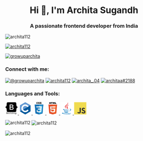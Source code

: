 <h1 align="center">Hi 👋, I'm Archita Sugandh</h1>
<h3 align="center">A passionate frontend developer from India</h3>

<p align="left"> <img src="https://komarev.com/ghpvc/?username=archita112&label=Profile%20views&color=0e75b6&style=flat" alt="archita112" /> </p>

<p align="left"> <a href="https://github.com/ryo-ma/github-profile-trophy"><img src="https://github-profile-trophy.vercel.app/?username=archita112" alt="archita112" /></a> </p>

<p align="left"> <a href="https://twitter.com/growuparchita" target="blank"><img src="https://img.shields.io/twitter/follow/@growuparchita?logo=twitter&style=for-the-badge" alt="growuparchita" /></a> </p>

<h3 align="left">Connect with me:</h3>
<p align="left">
<a href="https://twitter.com/@growuparchita" target="blank"><img align="center" src="https://raw.githubusercontent.com/rahuldkjain/github-profile-readme-generator/master/src/images/icons/Social/twitter.svg" alt="@growuparchita" height="30" width="40" /></a>
<a href="https://linkedin.com/in/archita112" target="blank"><img align="center" src="https://raw.githubusercontent.com/rahuldkjain/github-profile-readme-generator/master/src/images/icons/Social/linked-in-alt.svg" alt="archita112" height="30" width="40" /></a>
<a href="https://instagram.com/archita_.04" target="blank"><img align="center" src="https://raw.githubusercontent.com/rahuldkjain/github-profile-readme-generator/master/src/images/icons/Social/instagram.svg" alt="archita_.04" height="30" width="40" /></a>
<a href="https://discord.gg/architaa#2188" target="blank"><img align="center" src="https://raw.githubusercontent.com/rahuldkjain/github-profile-readme-generator/master/src/images/icons/Social/discord.svg" alt="architaa#2188" height="30" width="40" /></a>
</p>

<h3 align="left">Languages and Tools:</h3>
<p align="left"> <a href="https://getbootstrap.com" target="_blank" rel="noreferrer"> <img src="https://raw.githubusercontent.com/devicons/devicon/master/icons/bootstrap/bootstrap-plain-wordmark.svg" alt="bootstrap" width="40" height="40"/> </a> <a href="https://www.cprogramming.com/" target="_blank" rel="noreferrer"> <img src="https://raw.githubusercontent.com/devicons/devicon/master/icons/c/c-original.svg" alt="c" width="40" height="40"/> </a> <a href="https://www.w3schools.com/css/" target="_blank" rel="noreferrer"> <img src="https://raw.githubusercontent.com/devicons/devicon/master/icons/css3/css3-original-wordmark.svg" alt="css3" width="40" height="40"/> </a> <a href="https://www.w3.org/html/" target="_blank" rel="noreferrer"> <img src="https://raw.githubusercontent.com/devicons/devicon/master/icons/html5/html5-original-wordmark.svg" alt="html5" width="40" height="40"/> </a> <a href="https://www.java.com" target="_blank" rel="noreferrer"> <img src="https://raw.githubusercontent.com/devicons/devicon/master/icons/java/java-original.svg" alt="java" width="40" height="40"/> </a> <a href="https://developer.mozilla.org/en-US/docs/Web/JavaScript" target="_blank" rel="noreferrer"> <img src="https://raw.githubusercontent.com/devicons/devicon/master/icons/javascript/javascript-original.svg" alt="javascript" width="40" height="40"/> </a> </p>

<p><img align="left" src="https://github-readme-stats.vercel.app/api/top-langs?username=archita112&show_icons=true&locale=en&layout=compact" alt="archita112" /></p>

<p>&nbsp;<img align="center" src="https://github-readme-stats.vercel.app/api?username=archita112&show_icons=true&locale=en" alt="archita112" /></p>

<p><img align="center" src="https://github-readme-streak-stats.herokuapp.com/?user=archita112&" alt="archita112" /></p>
